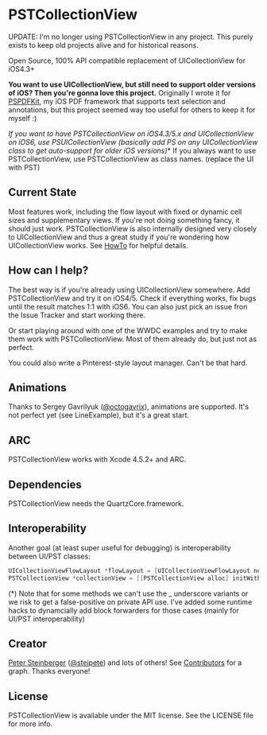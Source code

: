 PSTCollectionView
=================

UPDATE: I'm no longer using PSTCollectionView in any project. This purely exists to keep old projects alive and for historical reasons.

Open Source, 100% API compatible replacement of UICollectionView for iOS4.3+

**You want to use UICollectionView, but still need to support older versions of iOS? Then you're gonna love this project.**
Originally I wrote it for [PSPDFKit](http://PSPDFKit.com), my iOS PDF framework that supports text selection and annotations, but this project seemed way too useful for others to keep it for myself :)

**If you want to have PSTCollectionView on iOS4.3/5.x and UICollectionView on iOS6, use PSUICollectionView (basically add PS on any UICollectionView* class to get auto-support for older iOS versions)**
If you always want to use PSTCollectionView, use PSTCollectionView as class names. (replace the UI with PST)

## Current State

Most features work, including the flow layout with fixed or dynamic cell sizes and supplementary views. If you're not doing something fancy, it should just work.
PSTCollectionView is also internally designed very closely to UICollectionView and thus a great study if you're wondering how UICollectionView works. See [HowTo](HowTo.md) for helpful details.

## How can I help?

The best way is if you're already using UICollectionView somewhere. Add PSTCollectionView and try it on iOS4/5. Check if everything works, fix bugs until the result matches 1:1 with iOS6. You can also just pick an issue fron the Issue Tracker and start working there.

Or start playing around with one of the WWDC examples and try to make them work with PSTCollectionView. Most of them already do, but just not as perfect.

You could also write a Pinterest-style layout manager. Can't be that hard.

## Animations

Thanks to Sergey Gavrilyuk ([@octogavrix](https://twitter.com/octogavrix)), animations are supported. It's not perfect yet (see LineExample), but it's a great start.

## ARC

PSTCollectionView works with Xcode 4.5.2+ and ARC.

## Dependencies

PSTCollectionView needs the QuartzCore.framework.

## Interoperability

Another goal (at least super useful for debugging) is interoperability between UI/PST classes:

``` objective-c
UICollectionViewFlowLayout *flowLayout = [UICollectionViewFlowLayout new];
PSTCollectionView *collectionView = [[PSTCollectionView alloc] initWithFrame:self.view.bounds collectionViewLayout:(PSTCollectionViewFlowLayout *)flowLayout];
```

(*) Note that for some methods we can't use the _ underscore variants or we risk to get a false-positive on private API use. I've added some runtime hacks to dynamcially add block forwarders for those cases (mainly for UI/PST interoperability)

## Creator

[Peter Steinberger](http://petersteinberger.com) ([@steipete](https://twitter.com/steipete))
and lots of others! See [Contributors](https://github.com/steipete/PSTCollectionView/graphs/contributors) for a graph. Thanks everyone!

## License

PSTCollectionView is available under the MIT license. See the LICENSE file for more info.
